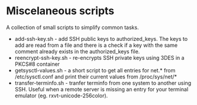 # Miscelaneous scripts

A collection of small scripts to simplify common tasks.

* add-ssh-key.sh - add SSH public keys to authorized_keys. The keys to add are read from a file and there is a check if a key with the same comment already exists in the authorized_keys file.
* reencrypt-ssh-key.sh - re-encrypts SSH private keys using 3DES in a PKCS#8 container
* getsysctl-values.sh - a short script to get all entries for net.* from /etc/sysctl.conf and print their current values from /proc/sys/net/*
* transfer-terminfo.sh - tranfer terminfo from one system to another using SSH. Useful when a remote server is missing an entry for your terminal emulator (eg. rxvt-unicode-256color).
